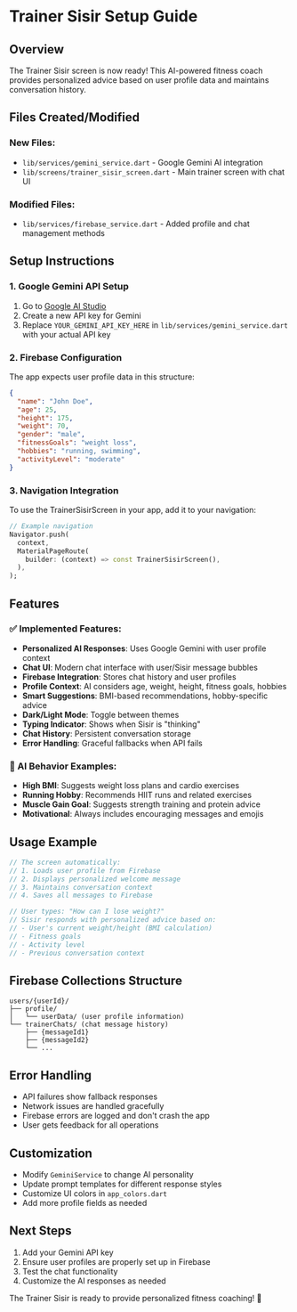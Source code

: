 # Trainer Sisir Setup Guide

## Overview
The Trainer Sisir screen is now ready! This AI-powered fitness coach provides personalized advice based on user profile data and maintains conversation history.

## Files Created/Modified

### New Files:
- `lib/services/gemini_service.dart` - Google Gemini AI integration
- `lib/screens/trainer_sisir_screen.dart` - Main trainer screen with chat UI

### Modified Files:
- `lib/services/firebase_service.dart` - Added profile and chat management methods

## Setup Instructions

### 1. Google Gemini API Setup
1. Go to [Google AI Studio](https://makersuite.google.com/app/apikey)
2. Create a new API key for Gemini
3. Replace `YOUR_GEMINI_API_KEY_HERE` in `lib/services/gemini_service.dart` with your actual API key

### 2. Firebase Configuration
The app expects user profile data in this structure:
```json
{
  "name": "John Doe",
  "age": 25,
  "height": 175,
  "weight": 70,
  "gender": "male",
  "fitnessGoals": "weight loss",
  "hobbies": "running, swimming",
  "activityLevel": "moderate"
}
```

### 3. Navigation Integration
To use the TrainerSisirScreen in your app, add it to your navigation:

```dart
// Example navigation
Navigator.push(
  context,
  MaterialPageRoute(
    builder: (context) => const TrainerSisirScreen(),
  ),
);
```

## Features

### ✅ Implemented Features:
- **Personalized AI Responses**: Uses Google Gemini with user profile context
- **Chat UI**: Modern chat interface with user/Sisir message bubbles
- **Firebase Integration**: Stores chat history and user profiles
- **Profile Context**: AI considers age, weight, height, fitness goals, hobbies
- **Smart Suggestions**: BMI-based recommendations, hobby-specific advice
- **Dark/Light Mode**: Toggle between themes
- **Typing Indicator**: Shows when Sisir is "thinking"
- **Chat History**: Persistent conversation storage
- **Error Handling**: Graceful fallbacks when API fails

### 🎯 AI Behavior Examples:
- **High BMI**: Suggests weight loss plans and cardio exercises
- **Running Hobby**: Recommends HIIT runs and related exercises
- **Muscle Gain Goal**: Suggests strength training and protein advice
- **Motivational**: Always includes encouraging messages and emojis

## Usage Example

```dart
// The screen automatically:
// 1. Loads user profile from Firebase
// 2. Displays personalized welcome message
// 3. Maintains conversation context
// 4. Saves all messages to Firebase

// User types: "How can I lose weight?"
// Sisir responds with personalized advice based on:
// - User's current weight/height (BMI calculation)
// - Fitness goals
// - Activity level
// - Previous conversation context
```

## Firebase Collections Structure

```
users/{userId}/
├── profile/
│   └── userData/ (user profile information)
└── trainerChats/ (chat message history)
    ├── {messageId1}
    ├── {messageId2}
    └── ...
```

## Error Handling
- API failures show fallback responses
- Network issues are handled gracefully
- Firebase errors are logged and don't crash the app
- User gets feedback for all operations

## Customization
- Modify `GeminiService` to change AI personality
- Update prompt templates for different response styles
- Customize UI colors in `app_colors.dart`
- Add more profile fields as needed

## Next Steps
1. Add your Gemini API key
2. Ensure user profiles are properly set up in Firebase
3. Test the chat functionality
4. Customize the AI responses as needed

The Trainer Sisir is ready to provide personalized fitness coaching! 💪
